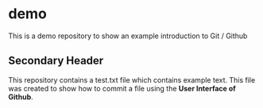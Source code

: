 # demo
This is a demo repository to show an example introduction to Git / Github

## Secondary Header
This repository contains a test.txt file which contains example text. This file was created to show how to commit a file using the **User Interface of Github**.
